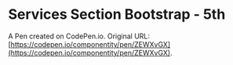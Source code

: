 # Services Section Bootstrap  - 5th

A Pen created on CodePen.io. Original URL: [https://codepen.io/componentity/pen/ZEWXvGX](https://codepen.io/componentity/pen/ZEWXvGX).



